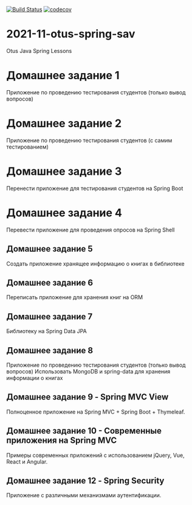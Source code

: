 
[![Build Status](https://app.travis-ci.com/coffeeturbo/2021-11-otus-spring-sav.svg?branch=main)](https://app.travis-ci.com/coffeeturbo/2021-11-otus-spring-sav)
[![codecov](https://codecov.io/gh/coffeeturbo/2021-11-otus-spring-sav/branch/main/graph/badge.svg?token=O5UG7DA1UP)](https://codecov.io/gh/coffeeturbo/2021-11-otus-spring-sav)

# 2021-11-otus-spring-sav
Otus Java Spring Lessons

# Домашнее задание 1
Приложение по проведению тестирования студентов (только вывод вопросов)

# Домашнее задание 2
Приложение по проведению тестирования студентов (с самим тестированием)

# Домашнее задание 3
Перенести приложение для тестирования студентов на Spring Boot

# Домашнее задание 4
Перевести приложение для проведения опросов на Spring Shell

## Домашнее задание 5
Создать приложение хранящее информацию о книгах в библиотеке

## Домашнее задание 6
Переписать приложение для хранения книг на ORM

## Домашнее задание 7
Библиотеку на Spring Data JPA

## Домашнее задание 8
Приложение по проведению тестирования студентов (только вывод вопросов) Использовать MongoDB и spring-data для хранения информации о книгах

## Домашнее задание 9 - Spring MVC View
Полноценное приложение на Spring MVC + Spring Boot + Thymeleaf.

## Домашнее задание 10 - Современные приложения на Spring MVC
Примеры современных приложений с использованием jQuery, Vue, React и Angular.

## Домашнее задание 12 - Spring Security
Приложение с различными механизмами аутентификации.
